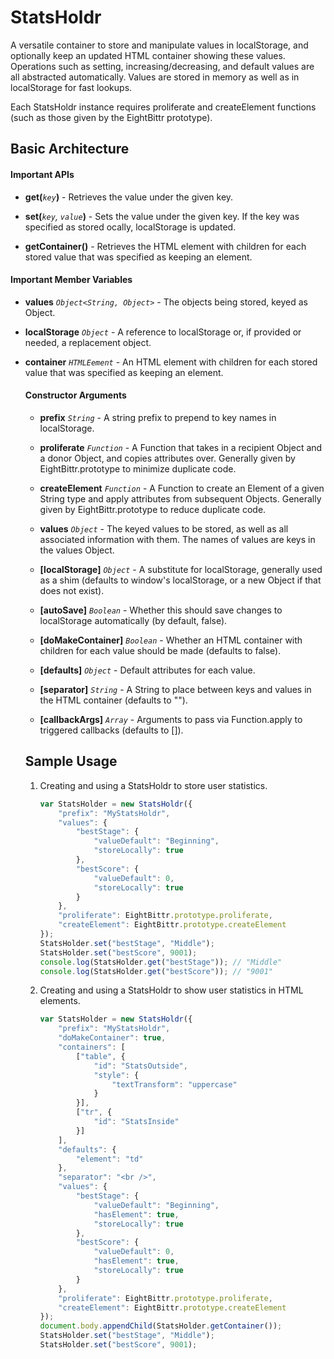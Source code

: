 # StatsHoldr

A versatile container to store and manipulate values in localStorage, and
optionally keep an updated HTML container showing these values. Operations such
as setting, increasing/decreasing, and default values are all abstracted
automatically. Values are stored in memory as well as in localStorage for fast
lookups.

Each StatsHoldr instance requires proliferate and createElement 
functions (such as those given by the EightBittr prototype).


## Basic Architecture

#### Important APIs

* **get(***`key`***)** - Retrieves the value under the given key. 

* **set(***`key`, `value`***)** - Sets the value under the given key. If the key 
was specified as stored ocally, localStorage is updated.

* **getContainer()** - Retrieves the HTML element with children for each stored
value that was specified as keeping an element.

#### Important Member Variables

* **values** *`Object<String, Object>`* - The objects being stored, keyed as
Object<Object>.

* **localStorage** *`Object`* - A reference to localStorage or, if provided or
needed, a replacement object.

* **container** *`HTMLEement`* - An HTML element with children for each stored
value that was specified as keeping an element.

#### Constructor Arguments

* **prefix** *`String`* - A string prefix to prepend to key names in 
localStorage.

* **proliferate** *`Function`* - A Function that takes in a recipient Object and 
a donor Object, and copies attributes over. Generally given by 
EightBittr.prototype to minimize duplicate code.

* **createElement** *`Function`* - A Function to create an Element of a given
String type and apply attributes from subsequent Objects. Generally given by
EightBittr.prototype to reduce duplicate code.

* **values** *`Object`* - The keyed values to be stored, as well as all 
associated information with them. The names of values are keys in the values 
Object.

* **[localStorage]** *`Object`* - A substitute for localStorage, generally used 
as a shim (defaults to window's localStorage, or a new Object if that does not 
exist).

* **[autoSave]** *`Boolean`* - Whether this should save changes to localStorage 
automatically (by default, false).

* **[doMakeContainer]** *`Boolean`* - Whether an HTML container with children
for each value should be made (defaults to false).

* **[defaults]** *`Object`* - Default attributes for each value.

* **[separator]** *`String`* - A String to place between keys and values in the
HTML container (defaults to "").

* **[callbackArgs]** *`Array`* - Arguments to pass via Function.apply to 
triggered callbacks (defaults to []).


## Sample Usage

1. Creating and using a StatsHoldr to store user statistics.

    ```javascript
    var StatsHolder = new StatsHoldr({
        "prefix": "MyStatsHoldr",
        "values": {
            "bestStage": {
                "valueDefault": "Beginning",
                "storeLocally": true
            },
            "bestScore": {
                "valueDefault": 0,
                "storeLocally": true
            }
        },
        "proliferate": EightBittr.prototype.proliferate,
        "createElement": EightBittr.prototype.createElement
    });
    StatsHolder.set("bestStage", "Middle");
    StatsHolder.set("bestScore", 9001);
    console.log(StatsHolder.get("bestStage")); // "Middle"
    console.log(StatsHolder.get("bestScore")); // "9001"
    ```

2. Creating and using a StatsHoldr to show user statistics in HTML elements.

    ```javascript
    var StatsHolder = new StatsHoldr({
        "prefix": "MyStatsHoldr",
        "doMakeContainer": true,
        "containers": [
            ["table", {
                "id": "StatsOutside",
                "style": {
                    "textTransform": "uppercase"
                }
            }],
            ["tr", {
                "id": "StatsInside"
            }]
        ],
        "defaults": {
            "element": "td"
        },
        "separator": "<br />",
        "values": {
            "bestStage": {
                "valueDefault": "Beginning",
                "hasElement": true,
                "storeLocally": true
            },
            "bestScore": {
                "valueDefault": 0,
                "hasElement": true,
                "storeLocally": true
            }
        },
        "proliferate": EightBittr.prototype.proliferate,
        "createElement": EightBittr.prototype.createElement
    });
    document.body.appendChild(StatsHolder.getContainer());
    StatsHolder.set("bestStage", "Middle");
    StatsHolder.set("bestScore", 9001);
    ```